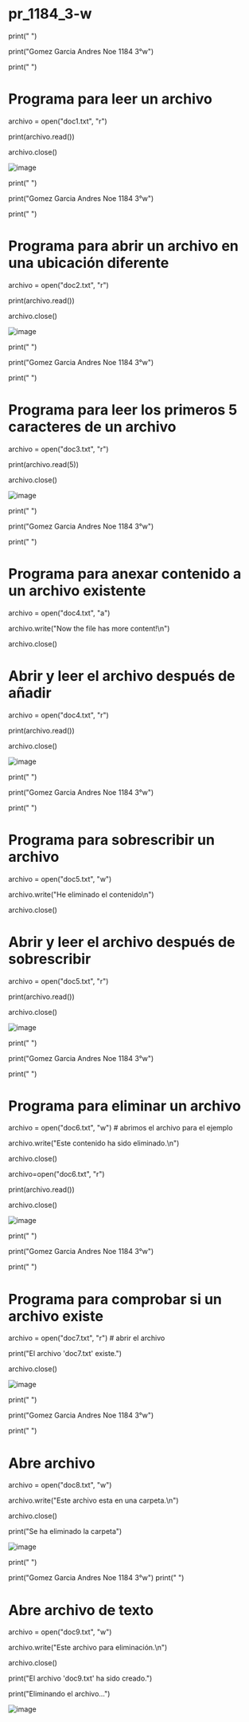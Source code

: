 # pr_1184_3-w

print(" ")

print("Gomez Garcia Andres Noe 1184 3°w")

print(" ")
# Programa para leer un archivo

archivo = open("doc1.txt", "r")

print(archivo.read())

archivo.close()

![image](https://github.com/user-attachments/assets/e00bc5ad-617c-4178-b8e3-ad2f9594b971)

print(" ")

print("Gomez Garcia Andres Noe 1184 3°w")

print(" ")

# Programa para abrir un archivo en una ubicación diferente

archivo = open("doc2.txt", "r")

print(archivo.read())

archivo.close()


![image](https://github.com/user-attachments/assets/2bc4f7df-7baa-4feb-b411-7da869c6f20c)

print(" ")

print("Gomez Garcia Andres Noe 1184 3°w")

print(" ")

# Programa para leer los primeros 5 caracteres de un archivo

archivo = open("doc3.txt", "r")

print(archivo.read(5))

archivo.close()

![image](https://github.com/user-attachments/assets/4de5a56f-7d88-4d93-be1a-f2c11923d935)

print(" ")

print("Gomez Garcia Andres Noe 1184 3°w")

print(" ")

# Programa para anexar contenido a un archivo existente

archivo = open("doc4.txt", "a")

archivo.write("Now the file has more content!\n")

archivo.close()

# Abrir y leer el archivo después de añadir

archivo = open("doc4.txt", "r")

print(archivo.read())

archivo.close()

![image](https://github.com/user-attachments/assets/def694a9-dcdd-40d8-aa48-07c8511b26fc)

print(" ")

print("Gomez Garcia Andres Noe 1184 3°w")

print(" ")

# Programa para sobrescribir un archivo

archivo = open("doc5.txt", "w")

archivo.write("He eliminado el contenido\n")

archivo.close()

# Abrir y leer el archivo después de sobrescribir

archivo = open("doc5.txt", "r")

print(archivo.read())

archivo.close()

![image](https://github.com/user-attachments/assets/7be39e02-b766-4f31-b656-f6a3877c3c65)


print(" ")

print("Gomez Garcia Andres Noe 1184 3°w")

print(" ")

# Programa para eliminar un archivo

archivo = open("doc6.txt", "w")  # abrimos el archivo para el ejemplo

archivo.write("Este contenido ha sido eliminado.\n")

archivo.close()

archivo=open("doc6.txt", "r")

print(archivo.read())

archivo.close()

![image](https://github.com/user-attachments/assets/7d0232c9-eeef-4087-9155-7f70f7dcd69e)


print(" ")

print("Gomez Garcia Andres Noe 1184 3°w")

print(" ")

# Programa para comprobar si un archivo existe

archivo = open("doc7.txt", "r")  # abrir el archivo

print("El archivo 'doc7.txt' existe.")

archivo.close()

![image](https://github.com/user-attachments/assets/bae10e3f-5fe1-44a0-bd47-28389fe17791)


print(" ")

print("Gomez Garcia Andres Noe 1184 3°w")

print(" ")

# Abre archivo

archivo = open("doc8.txt", "w")  

archivo.write("Este archivo esta en una carpeta.\n")

archivo.close()

print("Se ha eliminado la carpeta")


![image](https://github.com/user-attachments/assets/679196b5-a726-40f5-a736-7745373aeb7b)


print(" ")

print("Gomez Garcia Andres Noe 1184 3°w")
print(" ")

# Abre archivo de texto

archivo = open("doc9.txt", "w")  

archivo.write("Este archivo para eliminación.\n")

archivo.close()


print("El archivo 'doc9.txt' ha sido creado.")

print("Eliminando el archivo...")

![image](https://github.com/user-attachments/assets/81f63350-caff-4aeb-b1f0-5ed3c431727c)













